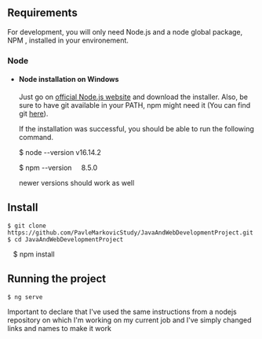 ## Requirements

For development, you will only need Node.js and a node global package, NPM , installed in your environement.

### Node

- #### Node installation on Windows

  Just go on [official Node.js website](https://nodejs.org/) and download the installer.
  Also, be sure to have git available in your PATH, npm might need it (You can find git [here](https://git-scm.com/)).
  
  If the installation was successful, you should be able to run the following command.

    $ node --version
    v16.14.2

    $ npm --version
    8.5.0

    newer versions should work as well

 ## Install

    $ git clone https://github.com/PavleMarkovicStudy/JavaAndWebDevelopmentProject.git
    $ cd JavaAndWebDevelopmentProject
    $ npm install

 ## Running the project

    $ ng serve

Important to declare that I've used the same instructions from a nodejs repository on which I'm working on my current job and I've simply changed links and names to make it work